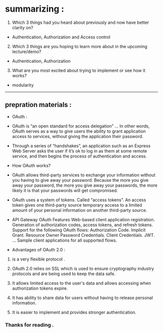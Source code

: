 # summarizing : 

1. Which 3 things had you heard about previously and now have better clarity on?

- Authentication, Authorization and Access control


2. Which 3 things are you hoping to learn more about in the upcoming lecture/demo?

- Authentication, Authorization


3. What are you most excited about trying to implement or see how it works?

- modularity

*** 
## prepration materials : 

* OAuth : 

* OAuth is “an open standard for access delegation” … In other words, OAuth serves as a way to give users the ability to grant application access to services, without giving the application their password.

* Through a series of “handshakes”, an application such as an Express Web Server asks the user if it’s ok to log in as them at some remote service, and then begins the process of authentication and access.


* How OAuth works?
* OAuth allows third-party services to exchange your information without you having to give away your password. Because the more you give away your password, the more you give away your passwords, the more likely it is that your passwords will get compromised.

* OAuth uses a system of tokens. Called “access tokens”. An access token gives one third-party source temporary access to a limited amount of your personal information on another third-party source.

* API Gateway OAuth Features Web-based client application registration. Generation of authorization codes, access tokens, and refresh tokens. Support for the following OAuth flows: Authorization Code. Implicit Grant. Resource Owner Password Credentials. Client Credentials. JWT. … Sample client applications for all supported flows.

* Advantages of OAuth 2.0 : 
1. is a very flexible protocol .

2. OAuth 2.0 relies on SSL which is used to ensure cryptography industry protocols and are being used to keep the data safe.

3. It allows limited access to the user's data and allows accessing when authorization tokens expire.

4. It has ability to share data for users without having to release personal information.

5. It is easier to implement and provides stronger authentication.



### Thanks for reading . 